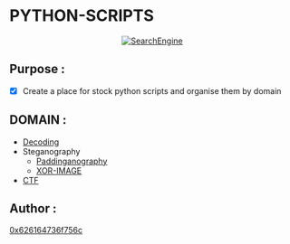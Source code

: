 # PYTHON-SCRIPTS
<a href="python-logo">
    <p align="center">
    <img src="https://cdn.iconscout.com/icon/free/png-128/python-9-458172.png" alt="SearchEngine">
    </p>
</a>

## Purpose : 
 - [x] Create a place for stock python scripts and organise them by domain

## DOMAIN : 
<ul>
    <li> <a href=https://github.com/0x626164736f756c/Python-Scripts/tree/master/1-Decoding> Decoding</a>
    </li>
<li> Steganography 
  <ul>
    <li> <a href=https://github.com/0x626164736f756c/Python-Scripts/tree/master/2-Steganography/Paddinganography>Paddinganography</a></li>
  </ul>
  <ul><li> <a href=https://github.com/0x626164736f756c/Python-Scripts/tree/master/2-Steganography/XOR_image>XOR-IMAGE</a></li>
  </ul>
</li>
<li><a href=https://github.com/0x626164736f756c/Python-Scripts/tree/master/3-CTF>CTF</a>
</li>
</ul>
 

## Author : 
  <a href=https://github.com/0x626164736f756c>0x626164736f756c</a>
